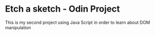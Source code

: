# Etch a sketch - Odin Project

This is my second project using Java Script in order to learn about DOM manipulation
